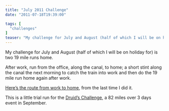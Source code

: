 ```yaml
---
title: "July 2011 Challenge"
date: "2011-07-18T19:39:00"

tags: [
  "challenges"
]
teaser: "My challenge for July and August (half of which I will be on holiday for) is two 19 mile runs home. After work, run from the office, along the canal, to home; a short stint along the canal the next morning to catch the train into work and then do the 19 mile run home [&hellip;]\n"
---
```

My challenge for July and August (half of which I will be on holiday for) is two 19 mile runs home.

After work, run from the office, along the canal, to home; a short stint along the canal the next morning to catch the train into work and then do the 19 mile run home again after work.

[Here’s the route from work to home](http://runkeeper.com/user/kjhughes/activity/37845732), from the last time I did it.

This is a little trial run for the [Druid’s Challenge](http://www.xnrg.co.uk/events_druidchallenge2011.htm), a 82 miles over 3 days event in September.
